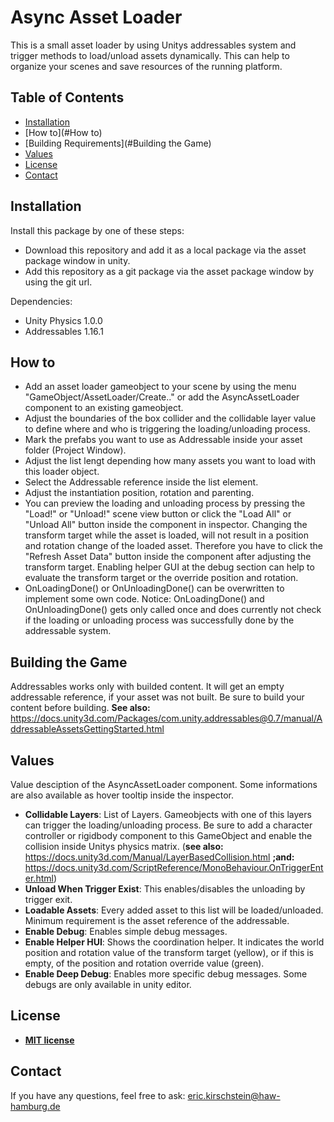 # Async Asset Loader

This is a small asset loader by using Unitys addressables system and trigger methods to load/unload assets dynamically. This can help to organize your scenes and save resources of the running platform. 

## Table of Contents

- [Installation](#Installation)
- [How to](#How to)
- [Building Requirements](#Building the Game)
- [Values](#Values)
- [License](#License)
- [Contact](#Contact)

## Installation
Install this package by one of these steps:
- Download this repository and add it as a local package via the asset package window in unity.
- Add this repository as a git package via the asset package window by using the git url.

Dependencies:
- Unity Physics 1.0.0
- Addressables 1.16.1

## How to

- Add an asset loader gameobject to your scene by using the menu "GameObject/AssetLoader/Create.." or add the AsyncAssetLoader component to an existing gameobject.
- Adjust the boundaries of the box collider and the collidable layer value to define where and who is triggering the loading/unloading process.
- Mark the prefabs you want to use as Addressable inside your asset folder (Project Window).
- Adjust the list lengt depending how many assets you want to load with this loader object.
- Select the Addressable reference inside the list element.
- Adjust the instantiation position, rotation and parenting.
- You can preview the loading and unloading process by pressing the "Load!" or "Unload!" scene view button or click the "Load All" or "Unload All" button inside the component in inspector. Changing the transform target while the asset is loaded, will not result in a position and rotation change of the loaded asset. Therefore you have to click the "Refresh Asset Data" button inside the component after adjusting the transform target. Enabling helper GUI at the debug section can help to evaluate the transform target or the override position and rotation.
- OnLoadingDone() or OnUnloadingDone() can be overwritten to implement some own code. Notice: OnLoadingDone() and OnUnloadingDone() gets only called once and does currently not check if the loading or unloading process was successfully done by the addressable system.

## Building the Game
Addressables works only with builded content. It will get an empty addressable reference, if your asset was not built. Be sure to build your content before building.
**See also:** https://docs.unity3d.com/Packages/com.unity.addressables@0.7/manual/AddressableAssetsGettingStarted.html

## Values
Value desciption of the AsyncAssetLoader component. Some informations are also available as hover tooltip inside the inspector.

- **Collidable Layers**: List of Layers. Gameobjects with one of this layers can trigger the loading/unloading process. Be sure to add a character controller or rigidbody component to this GameObject and enable the collision inside Unitys physics matrix. (**see also:** https://docs.unity3d.com/Manual/LayerBasedCollision.html **;and:** https://docs.unity3d.com/ScriptReference/MonoBehaviour.OnTriggerEnter.html)
- **Unload When Trigger Exist**: This enables/disables the unloading by trigger exit.
- **Loadable Assets**: Every added asset to this list will be loaded/unloaded. Minimum requirement is the asset reference of the addressable.
- **Enable Debug**: Enables simple debug messages.
- **Enable Helper HUI**: Shows the coordination helper. It indicates the world position and rotation value of the transform target (yellow), or if this is empty, of the position and rotation override value (green).
- **Enable Deep Debug**: Enables more specific debug messages. Some debugs are only available in unity editor.

## License
- **[MIT license](http://opensource.org/licenses/mit-license.php)**

## Contact
If you have any questions, feel free to ask: eric.kirschstein@haw-hamburg.de